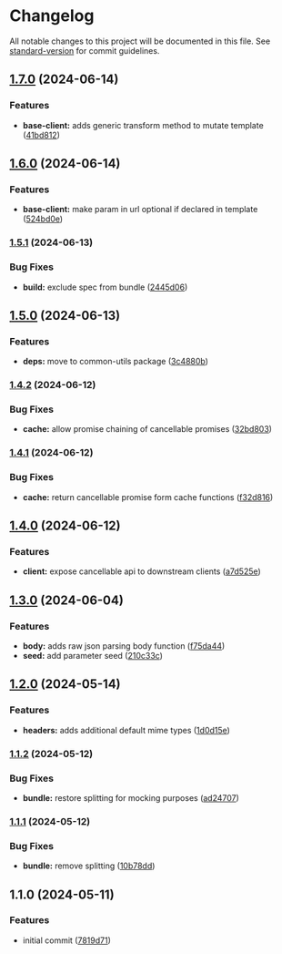 # Changelog

All notable changes to this project will be documented in this file. See [standard-version](https://github.com/conventional-changelog/standard-version) for commit guidelines.

## [1.7.0](https://github.com/dvcol/base-http-client/compare/v1.6.0...v1.7.0) (2024-06-14)


### Features

* **base-client:** adds generic transform method to mutate template ([41bd812](https://github.com/dvcol/base-http-client/commit/41bd81220054b83ebfdd8c518028c937f8a307c0))

## [1.6.0](https://github.com/dvcol/base-http-client/compare/v1.5.1...v1.6.0) (2024-06-14)


### Features

* **base-client:**  make param in url optional if declared in template ([524bd0e](https://github.com/dvcol/base-http-client/commit/524bd0e8fd9bd77313a0e4037eccc3ec6d51d78f))

### [1.5.1](https://github.com/dvcol/base-http-client/compare/v1.5.0...v1.5.1) (2024-06-13)


### Bug Fixes

* **build:** exclude spec from bundle ([2445d06](https://github.com/dvcol/base-http-client/commit/2445d06cc6cc60f2d2898deb5f6267982f5b8cda))

## [1.5.0](https://github.com/dvcol/base-http-client/compare/v1.4.2...v1.5.0) (2024-06-13)


### Features

* **deps:** move to common-utils package ([3c4880b](https://github.com/dvcol/base-http-client/commit/3c4880b387f9b761b05ed70e12d98cff0cd4a257))

### [1.4.2](https://github.com/dvcol/base-http-client/compare/v1.4.1...v1.4.2) (2024-06-12)


### Bug Fixes

* **cache:** allow promise chaining of cancellable promises ([32bd803](https://github.com/dvcol/base-http-client/commit/32bd8037106776344e7a0351ae7f0eaadad0eac9))

### [1.4.1](https://github.com/dvcol/base-http-client/compare/v1.4.0...v1.4.1) (2024-06-12)


### Bug Fixes

* **cache:** return cancellable promise form cache functions ([f32d816](https://github.com/dvcol/base-http-client/commit/f32d81627cbbdf22811a9595431e70453b12bdef))

## [1.4.0](https://github.com/dvcol/base-http-client/compare/v1.3.0...v1.4.0) (2024-06-12)


### Features

* **client:** expose cancellable api to downstream clients ([a7d525e](https://github.com/dvcol/base-http-client/commit/a7d525e7defeaf87f1b8d5fb03c8642055e1ac4e))

## [1.3.0](https://github.com/dvcol/base-http-client/compare/v1.2.0...v1.3.0) (2024-06-04)


### Features

* **body:** adds raw json parsing body function ([f75da44](https://github.com/dvcol/base-http-client/commit/f75da441293b0394944f9f75112fa4c61b71a635))
* **seed:** add parameter seed ([210c33c](https://github.com/dvcol/base-http-client/commit/210c33c240c7f5c1cd4c80612dc5d32efbb14e8f))

## [1.2.0](https://github.com/dvcol/base-http-client/compare/v1.1.2...v1.2.0) (2024-05-14)


### Features

* **headers:** adds additional default mime types ([1d0d15e](https://github.com/dvcol/base-http-client/commit/1d0d15ef86b76d8f015e2c5d82a1494f96128ebb))

### [1.1.2](https://github.com/dvcol/base-http-client/compare/v1.1.1...v1.1.2) (2024-05-12)


### Bug Fixes

* **bundle:** restore splitting for mocking purposes ([ad24707](https://github.com/dvcol/base-http-client/commit/ad247074320bb489084b6ecb838429501d0c1db0))

### [1.1.1](https://github.com/dvcol/base-http-client/compare/v1.1.0...v1.1.1) (2024-05-12)


### Bug Fixes

* **bundle:** remove splitting ([10b78dd](https://github.com/dvcol/base-http-client/commit/10b78dd567b328718198aaa2d74dab5ae5ce9e77))

## 1.1.0 (2024-05-11)


### Features

* initial commit ([7819d71](https://github.com/dvcol/typescript-lib-template/commit/7819d71634713bc53cfd22527729c57e30f772c3))
